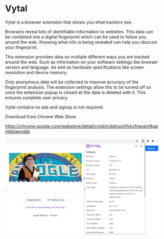 # Vytal

Vytal is a browser extension that shows you what trackers see.

Browsers reveal bits of identifiable information to websites. This data can be combined into a digital fingerprint which can be used to follow you around the web. Knowing what info is being revealed can help you obscure your fingerprint.

This extension provides data on multiple different ways you are tracked around the web. Such as information on your software settings like browser version and language. As well as hardware specifications like screen resolution and device memory.

Only anonymous data will be collected to improve accuracy of the fingerprint analysis. The extension settings allow this to be turned off so once the extension popup is closed all the data is deleted with it. This ensures complete user privacy.

Vytal contains no ads and signup is not required.

Download from Chrome Web Store:

https://chrome.google.com/webstore/detail/vytal/ncbknoohfjmcfneopnfkapmkblaenokb

![Screen Shot](https://raw.githubusercontent.com/z0ccc/Vytal-extension/master/promo_images/screenshot-1.png)